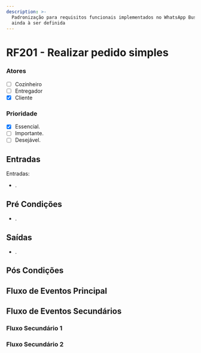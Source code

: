 ```yaml
---
description: >-
  Padronização para requisitos funcionais implementados no WhatsApp Business
  ainda à ser definida
---
```


# RF201 - Realizar pedido simples

### Atores

* [ ] Cozinheiro
* [ ] Entregador
* [x] Cliente

### Prioridade

* [x] Essencial.
* [ ] Importante.
* [ ] Desejável.

## Entradas

Entradas:

* .

## Pré Condições

* .

## Saídas

* .

## Pós Condições



## Fluxo de Eventos Principal



## Fluxo de Eventos Secundários

### Fluxo Secundário 1



### Fluxo Secundário 2

